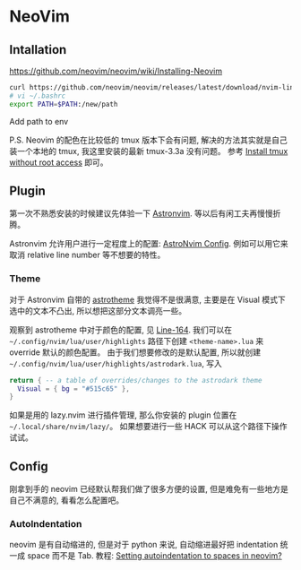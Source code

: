 # NeoVim

## Intallation

https://github.com/neovim/neovim/wiki/Installing-Neovim

```bash
curl https://github.com/neovim/neovim/releases/latest/download/nvim-linux64.tar.gz
# vi ~/.bashrc
export PATH=$PATH:/new/path
```

Add path to env

P.S. Neovim 的配色在比较低的 tmux 版本下会有问题, 解决的方法其实就是自己装一个本地的 tmux, 我这里安装的最新 tmux-3.3a 没有问题。
参考 [Install tmux without root access](https://superuser.com/questions/1259140/how-to-install-tmux-locally-without-root-access) 即可。


## Plugin

第一次不熟悉安装的时候建议先体验一下 [Astronvim](https://astronvim.com/).
等以后有闲工夫再慢慢折腾。

Astronvim 允许用户进行一定程度上的配置: [AstroNvim Config](https://github.com/AstroNvim/user_example).
例如可以用它来取消 relative line number 等不想要的特性。

### Theme
对于 Astronvim 自带的 [astrotheme](https://github.com/AstroNvim/astrotheme) 我觉得不是很满意, 主要是在 Visual 模式下选中的文本不凸出, 所以想把这部分文本调亮一些。

观察到 astrotheme 中对于颜色的配置, 见 [Line-164](https://github.com/AstroNvim/astrotheme/blob/main/lua/astrotheme/groups/base.lua#L164).
我们可以在 `~/.config/nvim/lua/user/highlights` 路径下创建 `<theme-name>.lua` 来 override 默认的颜色配置。
由于我们想要修改的是默认配置, 所以就创建 `~/.config/nvim/lua/user/highlights/astrodark.lua`, 写入

```lua
return { -- a table of overrides/changes to the astrodark theme
  Visual = { bg = "#515c65" },
}
```


如果是用的 lazy.nvim 进行插件管理, 那么你安装的 plugin 位置在 `~/.local/share/nvim/lazy/`。
如果想要进行一些 HACK 可以从这个路径下操作试试。

## Config

刚拿到手的 neovim 已经默认帮我们做了很多方便的设置, 但是难免有一些地方是自己不满意的, 看看怎么配置吧。

### AutoIndentation
neovim 是有自动缩进的, 但是对于 python 来说, 自动缩进最好把 indentation 统一成 space 而不是 Tab.
教程: [Setting autoindentation to spaces in neovim?](https://stackoverflow.com/questions/51995128/setting-autoindentation-to-spaces-in-neovim)
